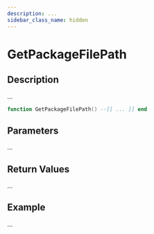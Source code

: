 ```yaml
---
description: ...
sidebar_class_name: hidden
---
```


# GetPackageFilePath

## Description

...

```lua
function GetPackageFilePath() --[[ ... ]] end
```

## Parameters

...

## Return Values

...

## Example

...

